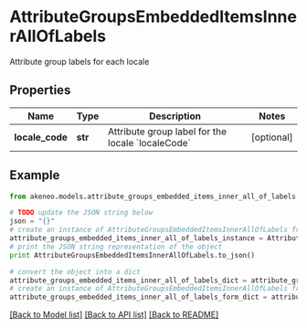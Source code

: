 # AttributeGroupsEmbeddedItemsInnerAllOfLabels

Attribute group labels for each locale

## Properties
Name | Type | Description | Notes
------------ | ------------- | ------------- | -------------
**locale_code** | **str** | Attribute group label for the locale &#x60;localeCode&#x60; | [optional] 

## Example

```python
from akeneo.models.attribute_groups_embedded_items_inner_all_of_labels import AttributeGroupsEmbeddedItemsInnerAllOfLabels

# TODO update the JSON string below
json = "{}"
# create an instance of AttributeGroupsEmbeddedItemsInnerAllOfLabels from a JSON string
attribute_groups_embedded_items_inner_all_of_labels_instance = AttributeGroupsEmbeddedItemsInnerAllOfLabels.from_json(json)
# print the JSON string representation of the object
print AttributeGroupsEmbeddedItemsInnerAllOfLabels.to_json()

# convert the object into a dict
attribute_groups_embedded_items_inner_all_of_labels_dict = attribute_groups_embedded_items_inner_all_of_labels_instance.to_dict()
# create an instance of AttributeGroupsEmbeddedItemsInnerAllOfLabels from a dict
attribute_groups_embedded_items_inner_all_of_labels_form_dict = attribute_groups_embedded_items_inner_all_of_labels.from_dict(attribute_groups_embedded_items_inner_all_of_labels_dict)
```
[[Back to Model list]](../README.md#documentation-for-models) [[Back to API list]](../README.md#documentation-for-api-endpoints) [[Back to README]](../README.md)


